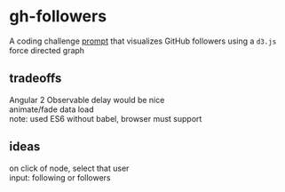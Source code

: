 # gh-followers
A coding challenge [prompt](./prompt.md) that visualizes GitHub followers using a `d3.js` force directed graph

## tradeoffs
Angular 2 Observable delay would be nice  
animate/fade data load  
note: used ES6 without babel, browser must support  

## ideas
on click of node, select that user  
input: following or followers  
